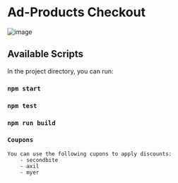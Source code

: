 # Ad-Products Checkout

![image](https://user-images.githubusercontent.com/12550425/174627792-2fbb67ed-cbe8-495c-90c0-1f29a4d5ac16.png)


## Available Scripts

In the project directory, you can run:

### `npm start`

### `npm test`


### `npm run build`


### `Coupons`

    You can use the following cupons to apply discounts:
        - secondbite
        - axil
        - myer
